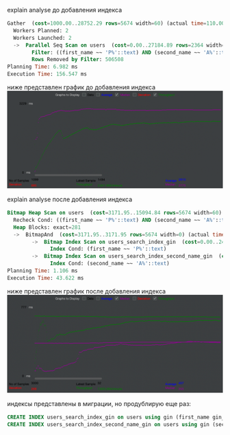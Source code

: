 explain analyse до добавления индекса
```sql
Gather  (cost=1000.00..28752.29 rows=5674 width=60) (actual time=110.008..155.962 rows=5258 loops=1)
  Workers Planned: 2
  Workers Launched: 2
  ->  Parallel Seq Scan on users  (cost=0.00..27184.89 rows=2364 width=60) (actual time=85.450..126.769 rows=1753 loops=3)
        Filter: ((first_name ~~ 'Р%'::text) AND (second_name ~~ 'А%'::text))
        Rows Removed by Filter: 506508
Planning Time: 6.982 ms
Execution Time: 156.547 ms

```

ниже представлен график до добавления индекса
![график до индекса](without_index.png)


explain analyse после добавления индекса
```sql
Bitmap Heap Scan on users  (cost=3171.95..15094.84 rows=5674 width=60) (actual time=35.384..42.969 rows=5258 loops=1)
  Recheck Cond: ((first_name ~~ 'Р%'::text) AND (second_name ~~ 'А%'::text))
  Heap Blocks: exact=281
  ->  BitmapAnd  (cost=3171.95..3171.95 rows=5674 width=0) (actual time=35.193..35.197 rows=0 loops=1)
        ->  Bitmap Index Scan on users_search_index_gin  (cost=0.00..247.68 rows=26624 width=0) (actual time=3.892..3.893 rows=24386 loops=1)
              Index Cond: (first_name ~~ 'Р%'::text)
        ->  Bitmap Index Scan on users_search_index_second_name_gin  (cost=0.00..2921.19 rows=324959 width=0) (actual time=31.283..31.283 rows=325119 loops=1)
              Index Cond: (second_name ~~ 'А%'::text)
Planning Time: 1.106 ms
Execution Time: 43.622 ms

```

ниже представлен график после добавления индекса
![график до индекса](with_index.png)

индексы представлены в миграции, но продублирую еще раз:
```sql
CREATE INDEX users_search_index_gin on users using gin (first_name gin_trgm_ops);
CREATE INDEX users_search_index_second_name_gin on users using gin (second_name gin_trgm_ops);

```
